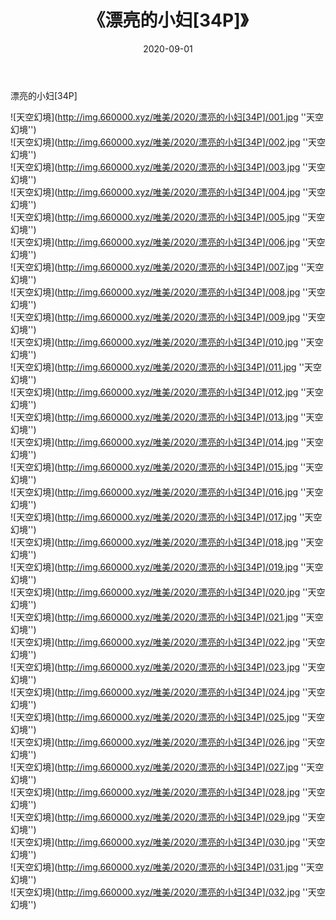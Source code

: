 ﻿---
layout: post
title:  《漂亮的小妇[34P]》
date:   2020-09-01
img: http://img.660000.xyz/唯美/2020/漂亮的小妇[34P]/000.jpg
categories: [美女, 清纯, 唯美]
---

漂亮的小妇[34P]



![天空幻境](http://img.660000.xyz/唯美/2020/漂亮的小妇[34P]/001.jpg ''天空幻境'') <br>
![天空幻境](http://img.660000.xyz/唯美/2020/漂亮的小妇[34P]/002.jpg ''天空幻境'') <br>
![天空幻境](http://img.660000.xyz/唯美/2020/漂亮的小妇[34P]/003.jpg ''天空幻境'') <br>
![天空幻境](http://img.660000.xyz/唯美/2020/漂亮的小妇[34P]/004.jpg ''天空幻境'') <br>
![天空幻境](http://img.660000.xyz/唯美/2020/漂亮的小妇[34P]/005.jpg ''天空幻境'') <br>
![天空幻境](http://img.660000.xyz/唯美/2020/漂亮的小妇[34P]/006.jpg ''天空幻境'') <br>
![天空幻境](http://img.660000.xyz/唯美/2020/漂亮的小妇[34P]/007.jpg ''天空幻境'') <br>
![天空幻境](http://img.660000.xyz/唯美/2020/漂亮的小妇[34P]/008.jpg ''天空幻境'') <br>
![天空幻境](http://img.660000.xyz/唯美/2020/漂亮的小妇[34P]/009.jpg ''天空幻境'') <br>
![天空幻境](http://img.660000.xyz/唯美/2020/漂亮的小妇[34P]/010.jpg ''天空幻境'') <br>
![天空幻境](http://img.660000.xyz/唯美/2020/漂亮的小妇[34P]/011.jpg ''天空幻境'') <br>
![天空幻境](http://img.660000.xyz/唯美/2020/漂亮的小妇[34P]/012.jpg ''天空幻境'') <br>
![天空幻境](http://img.660000.xyz/唯美/2020/漂亮的小妇[34P]/013.jpg ''天空幻境'') <br>
![天空幻境](http://img.660000.xyz/唯美/2020/漂亮的小妇[34P]/014.jpg ''天空幻境'') <br>
![天空幻境](http://img.660000.xyz/唯美/2020/漂亮的小妇[34P]/015.jpg ''天空幻境'') <br>
![天空幻境](http://img.660000.xyz/唯美/2020/漂亮的小妇[34P]/016.jpg ''天空幻境'') <br>
![天空幻境](http://img.660000.xyz/唯美/2020/漂亮的小妇[34P]/017.jpg ''天空幻境'') <br>
![天空幻境](http://img.660000.xyz/唯美/2020/漂亮的小妇[34P]/018.jpg ''天空幻境'') <br>
![天空幻境](http://img.660000.xyz/唯美/2020/漂亮的小妇[34P]/019.jpg ''天空幻境'') <br>
![天空幻境](http://img.660000.xyz/唯美/2020/漂亮的小妇[34P]/020.jpg ''天空幻境'') <br>
![天空幻境](http://img.660000.xyz/唯美/2020/漂亮的小妇[34P]/021.jpg ''天空幻境'') <br>
![天空幻境](http://img.660000.xyz/唯美/2020/漂亮的小妇[34P]/022.jpg ''天空幻境'') <br>
![天空幻境](http://img.660000.xyz/唯美/2020/漂亮的小妇[34P]/023.jpg ''天空幻境'') <br>
![天空幻境](http://img.660000.xyz/唯美/2020/漂亮的小妇[34P]/024.jpg ''天空幻境'') <br>
![天空幻境](http://img.660000.xyz/唯美/2020/漂亮的小妇[34P]/025.jpg ''天空幻境'') <br>
![天空幻境](http://img.660000.xyz/唯美/2020/漂亮的小妇[34P]/026.jpg ''天空幻境'') <br>
![天空幻境](http://img.660000.xyz/唯美/2020/漂亮的小妇[34P]/027.jpg ''天空幻境'') <br>
![天空幻境](http://img.660000.xyz/唯美/2020/漂亮的小妇[34P]/028.jpg ''天空幻境'') <br>
![天空幻境](http://img.660000.xyz/唯美/2020/漂亮的小妇[34P]/029.jpg ''天空幻境'') <br>
![天空幻境](http://img.660000.xyz/唯美/2020/漂亮的小妇[34P]/030.jpg ''天空幻境'') <br>
![天空幻境](http://img.660000.xyz/唯美/2020/漂亮的小妇[34P]/031.jpg ''天空幻境'') <br>
![天空幻境](http://img.660000.xyz/唯美/2020/漂亮的小妇[34P]/032.jpg ''天空幻境'') <br>